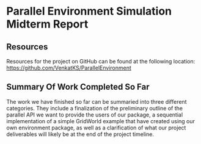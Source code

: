 # Parallel Environment Simulation Midterm Report

## Resources

Resources for the project on GitHub can be found at the following location:
https://github.com/VenkatKS/ParallelEnvironment

## Summary Of Work Completed So Far

The work we have finished so far can be summaried into three different
categories. They include a finalization of the preliminary outline of the 
parallel API we want to provide the users of our package, a sequential 
implementation of a simple GridWorld example that have created using our own
environment package, as well as a clarification of what our project deliverables
will likely be at the end of the project timeline.



